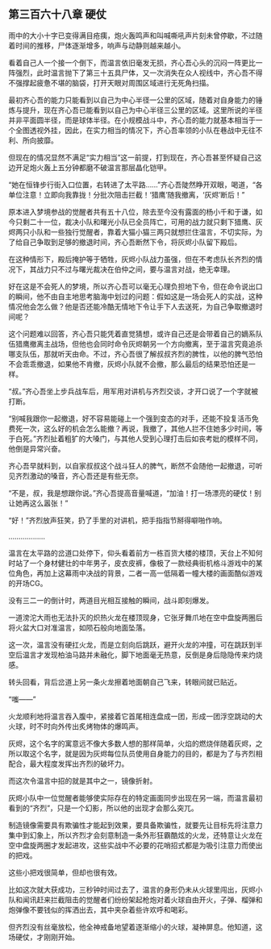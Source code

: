 ## 第三百六十八章 硬仗
雨中的大小十字已变得满目疮痍，炮火轰鸣声和叫喊嘶吼声片刻未曾停歇，不过随着时间的推移，尸体逐渐增多，响声与动静则越来越小。

看着自己人一个接一个倒下，而温言依旧毫发无损，齐心吾心头的沉闷一阵更比一阵强烈，此时温言抛下了第三十五具尸体，又一次消失在众人视线中，齐心吾不得不强撑起疲惫不堪的脑袋，打开天眼对周围区域进行无死角扫描。

最初齐心吾的能力只能看到以自己为中心半径一公里的区域，随着对自身能力的锤炼与提升，现在齐心吾已能看到以自己为中心半径三公里的区域。这里所说的半径并非平面圆半径，而是球体半径。在小规模战斗中，齐心吾的能力就基本相当于一个全图透视外挂，因此，在实力相当的情况下，齐心吾率领的小队在巷战中无往不利、所向披靡。

但现在的情况显然不满足“实力相当”这一前提，打到现在，齐心吾甚至怀疑自己这边开足炮火轰上五分钟都磨不破温言那层晶化铠甲。

“她在恒锋步行街入口位置，右转进了太平路……”齐心吾陡然睁开双眼，喝道，“各单位注意！立即向我靠拢！分批次阻击拦截！‘猎鹰’随我撤离，‘灰烬’断后！”

原本进入梦境参战的觉醒者共有五十八位，除去至今没有露面的杨小千和于谦，如今只剩二十一位，裁决小队和曙光小队已全员阵亡，可用的战力就只剩下猎鹰、灰烬两只小队和一些独行觉醒者，靠着大猫小猫三两只就想拦住温言，不切实际，为了给自己争取到足够的撤退时间，齐心吾断然下令，将灰烬小队留下殿后。

在这种情形下，殿后掩护等于牺牲，灰烬小队战力虽强，但在不考虑队长齐烈的情况下，其战力只不过与曙光裁决在伯仲之间，要与温言对战，绝无幸理。

好在这是不会死人的梦境，所以齐心吾可以毫无心理负担地下令，但在命令说出口的瞬间，他不由自主地思考脑海中划过的问题：假如这是一场会死人的实战，这种情况他会怎么做？他是否还能冷酷无情地下令让手下人去送死，为自己争取撤退时间呢？

这个问题难以回答，齐心吾只能凭着直觉猜想，或许自己还是会带着自己的嫡系队伍猎鹰撤离主战场，但他也会同时命令灰烬朝另一个方向撤离，至于温言究竟追杀哪支队伍，那就听天由命。不过，齐心吾很了解叔叔齐烈的脾性，以他的脾气恐怕不会乖乖撤退，如果他不肯撤，灰烬小队就不会撤，那么最后的结果恐怕还是一样。

“叔。”齐心吾坐上步兵战车后，用军用对讲机与齐烈交谈，才开口说了一个字就被打断。

“别喊我跟你一起撤退，好不容易能碰上一个强到变态的对手，还能不投复活币免费死一次，这么好的机会怎么能撤？再说，我撤了，其他人拦不住她多少时间，等于白死。”齐烈扯着粗犷的大嗓门，与其他人受到心理打击后如丧考妣的模样不同，他倒是异常兴奋。

齐心吾早就料到，以自家叔叔这个战斗狂人的脾气，断然不会随他一起撤退，可听见齐烈激动的嗓音，齐心吾还是有些无奈。

“不是，叔，我是想跟你说。”齐心吾提高音量喊道，“加油！打一场漂亮的硬仗！别让她再这么嚣张！”

“好！”齐烈放声狂笑，扔了手里的对讲机，把手指指节掰得噼啪作响。

………………

温言在太平路的岔道口处停下，仰头看着前方一栋百货大楼的楼顶，天台上不知何时站了一个身材健壮的中年男子，皮衣皮裤，像极了一款经典街机格斗游戏中的某位角色，再加上这幕雨中决战的背景，二者一高一低隔着一幢大楼的画面酷似游戏的开场CG。

没有三二一的倒计时，两道目光相互接触的瞬间，战斗即刻爆发。

一道滂沱大雨也无法扑灭的炽热火龙在楼顶现身，它张牙舞爪地在空中盘旋两圈后将火盆大口对准温言，如陨石般向地面坠落。

这一次，温言没有硬扛火龙，而是立刻向后跳跃，避开火龙的冲撞，可在跳跃到半空后温言才发现柏油马路并未融化，脚下地面毫无热意，反倒是身后隐隐传来灼烧感。

转头回看，背后岔道上另一条火龙擦着地面朝自己飞来，转眼间就已贴近。

“嗤——”

火龙顺利地将温言吞入腹中，紧接着它首尾相连盘成一团，形成一团浮空跳动的大火球，时不时向外传出炙烤物体的爆鸣声。

灰烬，这个名字的寓意远不像大多数人想的那样简单，火焰的燃烧伴随着灰烬，之所以取这个名字，就是因为灰烬每位队员使用自身能力的目的，都是为了与齐烈相配合，最大程度发挥出齐烈的破坏力。

而这次令温言中招的就是其中之一，镜像折射。

灰烬小队中一位觉醒者能够使实际存在的特定画面同步出现在另一端，而温言最初看到的“齐烈”，只是一个幻影，所以他的出现才会那么突兀。

制造镜像需要具有欺骗性才能起到效果，要具备欺骗性，就要先让目标先将注意力集中到幻象上，所以齐烈才会刻意制造一条外形狂霸酷炫的火龙，还特意让火龙在空中盘旋两圈才发起进攻，这些实战中不必要的花哨招式都是为吸引注意力而使出的把戏。

这些小把戏很简单，但却也很有效。

比如这次就大获成功，三秒钟时间过去了，温言的身形仍未从火球里闯出，灰烬小队和闻讯赶来拦截阻击的觉醒者们纷纷架起枪炮对着火球自由开火，子弹、榴弹和炮弹像不要钱似的挥洒出去，其中夹杂着些许欢呼和喝彩。

但齐烈没有丝毫放松，他全神戒备地望着逐渐缩小的火球，凝神屏息。他知道，这场硬仗，才刚刚开始。


